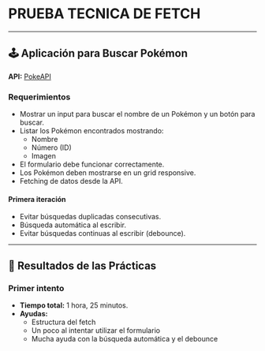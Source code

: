 # PRUEBA TECNICA DE FETCH

---

## 🕹️ Aplicación para Buscar Pokémon

**API:** [PokeAPI](https://pokeapi.co/)

### Requerimientos

- Mostrar un input para buscar el nombre de un Pokémon y un botón para buscar.
- Listar los Pokémon encontrados mostrando:
  - Nombre
  - Número (ID)
  - Imagen
- El formulario debe funcionar correctamente.
- Los Pokémon deben mostrarse en un grid responsive.
- Fetching de datos desde la API.

#### Primera iteración

- Evitar búsquedas duplicadas consecutivas.
- Búsqueda automática al escribir.
- Evitar búsquedas continuas al escribir (debounce).

---

## 📝 Resultados de las Prácticas

### Primer intento

- **Tiempo total:** 1 hora, 25 minutos.
- **Ayudas:**  
  - Estructura del fetch  
  - Un poco al intentar utilizar el formulario  
  - Mucha ayuda con la búsqueda automática y el debounce
